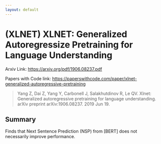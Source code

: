 ```yaml
---
layout: default
---
```


# (XLNET) XLNET: Generalized Autoregressize Pretraining for Language Understanding

Arxiv Link: https://arxiv.org/pdf/1906.08237.pdf

Papers with Code link: https://paperswithcode.com/paper/xlnet-generalized-autoregressive-pretraining


> Yang Z, Dai Z, Yang Y, Carbonell J, Salakhutdinov R, Le QV. Xlnet: Generalized autoregressive pretraining for language understanding. arXiv preprint arXiv:1906.08237. 2019 Jun 19.


## Summary

Finds that Next Sentence Prediction (NSP) from [BERT] does not necessarily improve performance.
